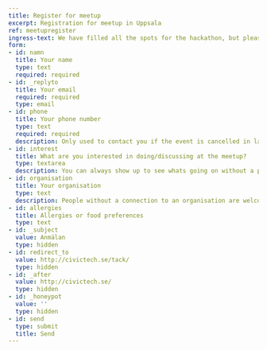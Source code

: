 ```yaml
---
title: Register for meetup
excerpt: Registration for meetup in Uppsala
ref: meetupregister
ingress-text: We have filled all the spots for the hackathon, but please register anyway and we will mail you if someone drops off. Register by the form below.
form:
- id: namn
  title: Your name
  type: text
  required: required
- id: _replyto
  title: Your email
  required: required
  type: email
- id: phone
  title: Your phone number
  type: text
  required: required
  description: Only used to contact you if the event is cancelled in last minute
- id: interest
  title: What are you interested in doing/discussing at the meetup?
  type: textarea
  description: You can always show up to see whats going on without a plan.
- id: organisation
  title: Your organisation
  type: text
  description: People without a connection to an organisation are welcome as well!
- id: allergies
  title: Allergies or food preferences
  type: text
- id: _subject
  value: Anmälan
  type: hidden
- id: redirect_to
  value: http://civictech.se/tack/
  type: hidden
- id: _after
  value: http://civictech.se/
  type: hidden
- id: _honeypot
  value: ''
  type: hidden
- id: send
  type: submit
  title: Send
---
```

